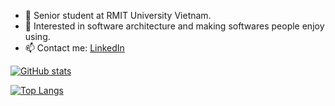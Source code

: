 - 🔭 Senior student at RMIT University Vietnam.
- 🌱 Interested in software architecture and making softwares people enjoy using. 
- 📫 Contact me: [LinkedIn](https://www.linkedin.com/in/thanhlongb/)

[![GitHub stats](https://github-readme-stats.vercel.app/api?username=thanhlongb&include_all_commits=true&show_icons=true&custom_title=GitHub+Stats&bg_color=30,0b525b,144552,1b3a4b,212f45&title_color=fff&text_color=fff&icon_color=fff)](https://github.com/thanhlongb)

[![Top Langs](https://github-readme-stats.vercel.app/api/top-langs/?username=thanhlongb&layout=compact&show_icons=true&bg_color=30,0b525b,144552,1b3a4b,212f45&title_color=fff&text_color=fff&icon_color=fff)](https://github.com/thanhlongb)
